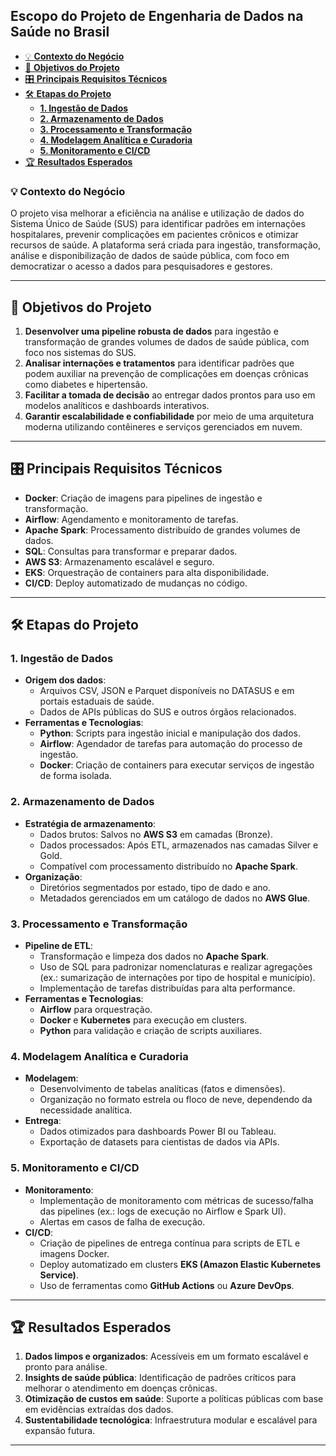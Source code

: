 ## **Escopo do Projeto de Engenharia de Dados na Saúde no Brasil**

- [💡 **Contexto do Negócio**](#-contexto-do-negócio)
- [🎯 **Objetivos do Projeto**](#-objetivos-do-projeto)
- [🎛 **Principais Requisitos Técnicos**](#-principais-requisitos-técnicos)
- [🛠 **Etapas do Projeto**](#-etapas-do-projeto)
    - [**1. Ingestão de Dados**](#1-ingestão-de-dados)
    - [**2. Armazenamento de Dados**](#2-armazenamento-de-dados)
    - [**3. Processamento e Transformação**](#3-processamento-e-transformação)
    - [**4. Modelagem Analítica e Curadoria**](#4-modelagem-analítica-e-curadoria)
    - [**5. Monitoramento e CI/CD**](#5-monitoramento-e-cicd)
- [🏆 **Resultados Esperados**](#-resultados-esperados)

### 💡 **Contexto do Negócio**

O projeto visa melhorar a eficiência na análise e utilização de dados do Sistema Único de Saúde (SUS) para identificar padrões em internações hospitalares, prevenir complicações em pacientes crônicos e otimizar recursos de saúde. A plataforma será criada para ingestão, transformação, análise e disponibilização de dados de saúde pública, com foco em democratizar o acesso a dados para pesquisadores e gestores.

----------

## 🎯 **Objetivos do Projeto**

1.  **Desenvolver uma pipeline robusta de dados** para ingestão e transformação de grandes volumes de dados de saúde pública, com foco nos sistemas do SUS.
2.  **Analisar internações e tratamentos** para identificar padrões que podem auxiliar na prevenção de complicações em doenças crônicas como diabetes e hipertensão.
3.  **Facilitar a tomada de decisão** ao entregar dados prontos para uso em modelos analíticos e dashboards interativos.
4.  **Garantir escalabilidade e confiabilidade** por meio de uma arquitetura moderna utilizando contêineres e serviços gerenciados em nuvem.

----------

## 🎛 **Principais Requisitos Técnicos**

-   **Docker**: Criação de imagens para pipelines de ingestão e transformação.
-   **Airflow**: Agendamento e monitoramento de tarefas.
-   **Apache Spark**: Processamento distribuído de grandes volumes de dados.
-   **SQL**: Consultas para transformar e preparar dados.
-   **AWS S3**: Armazenamento escalável e seguro.
-   **EKS**: Orquestração de containers para alta disponibilidade.
-   **CI/CD**: Deploy automatizado de mudanças no código.

----------

## 🛠 **Etapas do Projeto**

### **1. Ingestão de Dados**

-   **Origem dos dados**:
    -   Arquivos CSV, JSON e Parquet disponíveis no DATASUS e em portais estaduais de saúde.
    -   Dados de APIs públicas do SUS e outros órgãos relacionados.
-   **Ferramentas e Tecnologias**:
    -   **Python**: Scripts para ingestão inicial e manipulação dos dados.
    -   **Airflow**: Agendador de tarefas para automação do processo de ingestão.
    -   **Docker**: Criação de containers para executar serviços de ingestão de forma isolada.

### **2. Armazenamento de Dados**

-   **Estratégia de armazenamento**:
    -   Dados brutos: Salvos no **AWS S3** em camadas (Bronze).
    -   Dados processados: Após ETL, armazenados nas camadas Silver e Gold.
    -   Compatível com processamento distribuído no **Apache Spark**.
-   **Organização**:
    -   Diretórios segmentados por estado, tipo de dado e ano.
    -   Metadados gerenciados em um catálogo de dados no **AWS Glue**.

### **3. Processamento e Transformação**

-   **Pipeline de ETL**:
    -   Transformação e limpeza dos dados no **Apache Spark**.
    -   Uso de SQL para padronizar nomenclaturas e realizar agregações (ex.: sumarização de internações por tipo de hospital e município).
    -   Implementação de tarefas distribuídas para alta performance.
-   **Ferramentas e Tecnologias**:
    -   **Airflow** para orquestração.
    -   **Docker** e **Kubernetes** para execução em clusters.
    -   **Python** para validação e criação de scripts auxiliares.

### **4. Modelagem Analítica e Curadoria**

-   **Modelagem**:
    -   Desenvolvimento de tabelas analíticas (fatos e dimensões).
    -   Organização no formato estrela ou floco de neve, dependendo da necessidade analítica.
-   **Entrega**:
    -   Dados otimizados para dashboards Power BI ou Tableau.
    -   Exportação de datasets para cientistas de dados via APIs.

### **5. Monitoramento e CI/CD**

-   **Monitoramento**:
    -   Implementação de monitoramento com métricas de sucesso/falha das pipelines (ex.: logs de execução no Airflow e Spark UI).
    -   Alertas em casos de falha de execução.
-   **CI/CD**:
    -   Criação de pipelines de entrega contínua para scripts de ETL e imagens Docker.
    -   Deploy automatizado em clusters **EKS (Amazon Elastic Kubernetes Service)**.
    -   Uso de ferramentas como **GitHub Actions** ou **Azure DevOps**.

----------

## 🏆 **Resultados Esperados**

1.  **Dados limpos e organizados**: Acessíveis em um formato escalável e pronto para análise.
2.  **Insights de saúde pública**: Identificação de padrões críticos para melhorar o atendimento em doenças crônicas.
3.  **Otimização de custos em saúde**: Suporte a políticas públicas com base em evidências extraídas dos dados.
4.  **Sustentabilidade tecnológica**: Infraestrutura modular e escalável para expansão futura.

----------

